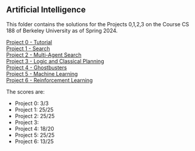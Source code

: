## Artificial Intelligence

This folder contains the solutions for the Projects 0,1,2,3 on the Course CS 188 of Berkeley University as of Spring 2024.

[Project 0 - Tutorial](https://inst.eecs.berkeley.edu/~cs188/sp24/projects/proj0/)<br>
[Project 1 - Search](https://inst.eecs.berkeley.edu/~cs188/sp24/projects/proj1/)<br>
[Project 2 - Multi-Agent Search](https://inst.eecs.berkeley.edu/~cs188/sp24/projects/proj2/)<br>
[Project 3 - Logic and Classical Planning](https://inst.eecs.berkeley.edu/~cs188/sp24/projects/proj3/)<br>
[Project 4 - Ghostbusters](https://inst.eecs.berkeley.edu/~cs188/sp24/projects/proj4/)<br>
[Project 5 - Machine Learning](https://inst.eecs.berkeley.edu/~cs188/sp24/projects/proj5/)<br>
[Project 6 - Reinforcement Learning](https://inst.eecs.berkeley.edu/~cs188/sp24/projects/proj6/)

The scores are:
- Project 0: 3/3
- Project 1: 25/25
- Project 2: 25/25
- Project 3: 
- Project 4: 18/20
- Project 5: 25/25
- Project 6: 13/25
